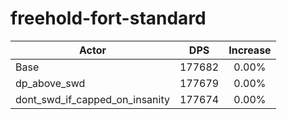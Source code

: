 # freehold-fort-standard
| Actor | DPS | Increase |
|---|:---:|:---:|
|Base|177682|0.00%|
|dp_above_swd|177679|0.00%|
|dont_swd_if_capped_on_insanity|177674|0.00%|
